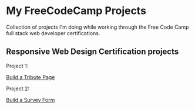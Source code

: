 # My FreeCodeCamp Projects
 Collection of projects I'm doing while working through the Free Code Camp full stack web developer certifications.
<h2>Responsive Web Design Certification projects</h2>
<p>Project 1:</p><a href="Responsive Web Design Certification/Build a Tribute Page/Tribute-Page.html">Build a Tribute Page</a>
<p>Project 2:</p><a href="Responsive Web Design Certification/Build a Survey Form/Survey-Form.html">Build a Survey Form</a>
